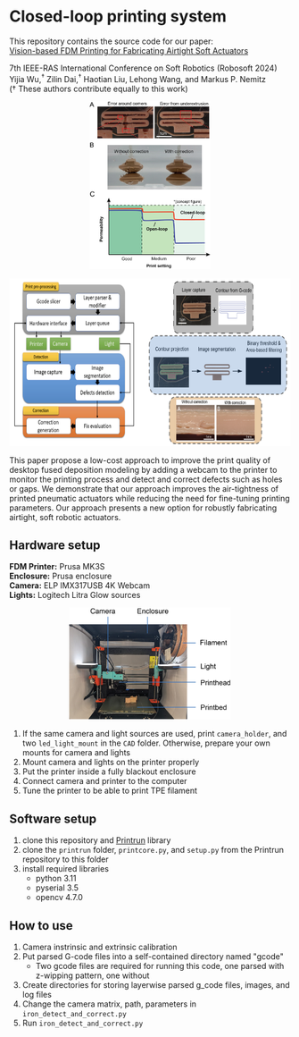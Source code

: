 # Closed-loop printing system


This repository contains the source code for our paper:  
[Vision-based FDM Printing for Fabricating Airtight Soft Actuators](https://arxiv.org/abs/2312.01135)

7th IEEE-RAS International Conference on Soft Robotics (Robosoft 2024)  
Yijia Wu,$^{\dagger}$ Zilin Dai,$^{\dagger}$ Haotian Liu, Lehong Wang, and Markus P. Nemitz  
(${\dagger}$ These authors contribute equally to this work)

<p align="center">
<img src="pictures/robosoft_fig1_v6.png" height="300rm">
</p>
<p align="center">
<img src="pictures/workflow_diagram.png" height="300rm">
</p>

This paper propose a low-cost approach to improve the print quality of desktop fused deposition modeling by adding a webcam to the printer to monitor the printing process and detect and correct defects such as holes or gaps. We demonstrate that our approach improves the air-tightness of printed pneumatic actuators while reducing the need for fine-tuning printing parameters. Our approach presents a new option for robustly fabricating airtight, soft robotic actuators.

## Hardware setup
**FDM Printer:** Prusa MK3S  
**Enclosure:** Prusa enclosure  
**Camera:** ELP IMX317USB 4K Webcam  
**Lights:** Logitech Litra Glow sources

<p align="center">
  <img src="pictures/robosoft_fig5_v1.png" height="200rm">
</p>


1. If the same camera and light sources are used, print `camera_holder`, and two `led_light_mount` in the `CAD` folder. Otherwise, prepare your own mounts for camera and lights
2. Mount camera and lights on the printer properly
3. Put the printer inside a fully blackout enclosure
4. Connect camera and printer to the computer
5. Tune the printer to be able to print TPE filament

## Software setup
1. clone this repository and [Printrun](https://github.com/kliment/Printrun) library
2. clone the `printrun` folder, `printcore.py`, and `setup.py` from the Printrun repository to this folder
3. install required libraries
    * python 3.11
    * pyserial 3.5
    * opencv 4.7.0

## How to use

1. Camera instrinsic and extrinsic calibration
2. Put parsed G-code files into a self-contained directory named "gcode"
    * Two gcode files are required for running this code, one parsed with z-wipping pattern, one without
3. Create directories for storing layerwise parsed g_code files, images, and log files
4. Change the camera matrix, path, parameters in `iron_detect_and_correct.py`
5. Run `iron_detect_and_correct.py`